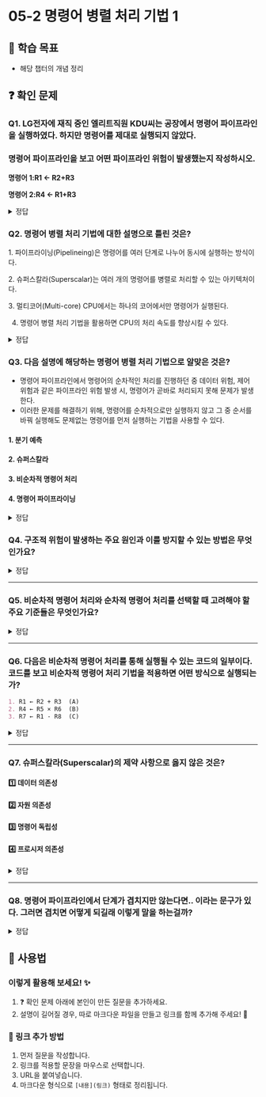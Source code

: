# 05-2 명령어 병렬 처리 기법 1

## 📌 학습 목표
- 해당 챕터의 개념 정리

## ❓ 확인 문제
### Q1. LG전자에 재직 중인 엘리트직원 KDU씨는 공장에서 명령어 파이프라인을   실행하였다. 하지만 명령어를 제대로 실행되지 않았다. 
###  명령어 파이프라인을 보고 어떤 파이프라인 위험이 발생했는지 작성하시오.

**명령어 1:R1 <- R2+R3**

**명령어 2:R4 <- R1+R3**

<details>
<summary>정답</summary>

- **데이터위험 **   

**[해설]**
데이터 위험은 명령어 간 데이터 의존성에 의해 발생한다. 이전 명령어를 처리해야 처리할 수 있는 명령어가 동시에 주어졌을 때 발생하는 파이프라인 위험이다.
즉 위 예시에서 명령어 2를 처리하기 위해서는 명령러 1을 먼저 처리 해야 하는데
동시에 제시됨으로서 데이터 위험이 발생한 것이다.

---

</details>

### Q2. 명령어 병렬 처리 기법에 대한 설명으로 틀린 것은?

1️. 파이프라이닝(Pipelineing)은 명령어를 여러 단계로 나누어 동시에 실행하는 방식이다.

2️. 슈퍼스칼라(Superscalar)는 여러 개의 명령어를 병렬로 처리할 수 있는 아키텍처이다.

3️. 멀티코어(Multi-core) CPU에서는 하나의 코어에서만 명령어가 실행된다.

4. 명령어 병렬 처리 기법을 활용하면 CPU의 처리 속도를 향상시킬 수 있다.

<details>
<summary>정답</summary>

- **3️. 멀티코어(Multi-core) CPU에서는 하나의 코어에서만 명령어가 실행된다. X**   
  - 멀티코어 CPU는 여러 개의 코어가 독립적으로 명령어를 실행할 수 있기 때문에, 병렬 처리를 통해 성능을 향상시킬 수 있습니다.
  - 현대의 CPU는 여러 코어를 활용하여 여러 작업(멀티태스킹)을 동시에 수행할 수 있습니다.

**[해설]**

- **파이프라이닝(Pipelineing)은 명령어를 여러 단계로 나누어 동시에 실행하는 방식이다. O**   
  - CPU에서 하나의 명령어를 여러 단계로 나누어 동시에 실행하는 기법
  - 예: 공장에서 제품을 조립할 때 여러 작업을 병렬로 수행하는 것과 유사


- **2️. 슈퍼스칼라(Superscalar)는 여러 개의 명령어를 병렬로 처리할 수 있는 아키텍처이다. O**   
  - 여러 개의 명령어를 동시에 실행할 수 있도록 설계된 CPU 구조
  - CPU 내부에 여러 개의 실행 유닛(연산 장치)이 있어 한 클럭 사이클에 여러 개의 명령어를 처리할 수 있음
  

- **4. 명령어 병렬 처리 기법을 활용하면 CPU의 처리 속도를 향상시킬 수 있다. O** 
  - CPU 성능을 향상시키는 주요 방법 중 하나
  - 파이프라이닝, 슈퍼스칼라, 멀티코어 같은 기술을 활용하면 성능을 최적화할 수 있음
---

</details>

### Q3. 다음 설명에 해당하는 명령어 병렬 처리 기법으로 알맞은 것은?
- 명령어 파이프라인에서 명령어의 순차적인 처리를 진행하던 중 데이터 위험, 제어 위험과 같은 파이프라인 위험 발생 시, 명령어가 곧바로 처리되지 못해 문제가 발생한다.
- 이러한 문제를 해결하기 위해, 명령어를 순차적으로만 실행하지 않고 그 중 순서를 바꿔 실행해도 문제없는 명령어를 먼저 실행하는 기법을 사용할 수 있다.


#### 1. 분기 예측
#### 2. 슈퍼스칼라
#### 3. 비순차적 명령어 처리
#### 4. 명령어 파이프라이닝

<details>
<summary>정답</summary>

#### 3. 비순차적 명령어 처리   
- 비순차적 명령어 처리는 파이프라인의 중단을 방지하기 위해 명령어를 순차적으로 처리 하지 않고 순서를 바꾸어 처리하는 기법입니다.
- 명령어의 의존성 검사를 통해 실행 가능여부를 판단하고, 의존성이 해결될 때까지 실행되지 못하는 명령어의 실행 대신 해당 시점에 의존성이 없는 명령어를 실행함으로써 명령어 파이프라인이 멈추는 것을 방지할 수 있습니다.

1. 분기 예측 : 파이프라인 위험 중 제어 위험을 방지하기 위해 사용하는 기술로, 프로그램이 어디로 분기할지 미리 예측한 후 해당 분기 주소를 인출합니다.
2. 슈퍼스칼라 : 명령어 병렬 처리를 위해 CPU 내부에 여러 개의 명령어 파이프라인을 구성하는 기법입니다. 
4. 명령어 파이프라이닝 : 명령어들을 명령어 파이프라인에 넣고 동시에 처리하는 기법입니다.
  
---

</details>  


### **Q4. 구조적 위험이 발생하는 주요 원인과 이를 방지할 수 있는 방법은 무엇인가요?**  

<details>  
<summary>정답</summary>  

#### 주요 원인  

- **자원의 한계**  
  - CPU의 자원은 제한적이며, 명령어 실행에 필요한 연산 장치, 메모리 접근 경로, 버스 등의 자원이 충분하지 않을 경우 발생  
  - **설계 자체의 제약으로 인해 특정 자원이 부족할 경우 구조적 위험이 발생할 수 있음**  

- **여러 명령어가 동일한 자원을 동시에 필요로 할 때**  
  - 두 개 이상의 명령어가 동시에 동일한 연산 장치나 메모리에 접근해야 하지만, 해당 자원이 하나뿐이면 일부 명령어는 대기해야 함  
  - **명령어 간 자원 경쟁으로 인해 발생하는 문제**  

- **CPU 내부의 실행 유닛 부족**  
  - CPU가 명령어를 실행하는 유닛(예: ALU, FPU, 메모리 접근 장치 등)이 충분하지 않으면 일부 명령어는 실행할 유닛이 없어 대기해야 함  
  - **슈퍼스칼라 CPU는 다수의 실행 유닛을 활용해 해결할 수 있지만, 단순한 파이프라인 CPU에서는 실행 유닛 부족으로 병목이 발생할 수 있음**  

---

#### 구조적 위험 예방책  

- **고성능 CPU 사용**: 최신 CPU는 실행 유닛 증가, 명령어 스케줄링 최적화, 멀티포트 메모리 설계를 통해 구조적 위험을 최소화할 수 있음  
- **실행 유닛 확장**: 여러 개의 연산 장치와 메모리 접근 포트를 추가하여 동시에 여러 명령어를 실행할 수 있도록 설계  
- **파이프라인 설계 개선**: 파이프라인을 여러 개로 나누는 기법을 적용하여 특정 단계에서 병목이 발생하지 않도록 최적화  
- **캐시 및 멀티포트 메모리 사용**: 자주 사용하는 데이터를 캐시에 저장하여, 메모리 접근 지연으로 인한 구조적 위험을 줄일 수 있도록 개선  

</details>  

---

### **Q5. 비순차적 명령어 처리와 순차적 명령어 처리를 선택할 때 고려해야 할 주요 기준들은 무엇인가요?**  

<details>  
<summary>정답</summary>  

- **명령어 간 독립성이 높은가?**  
  - 독립적인 연산이 많다면 실행 순서를 바꾸어 성능을 최적화 -> 비순차적 명령어 처리  
- **명령어 간 의존성이 높은가?**  
  - 의존성이 높은 연산이 많아 앞선 연산 결과가 다음 연산에 영향을 미치는 경우 -> 순차적 명령어 처리  

- **하드웨어가 복잡한 최적화를 지원하는가?**  
  - 최신 고성능 하드웨어(CPU)는 비순차적 처리를 자동으로 최적화 가능  
  - (예: Out-of-Order Execution, 명령어 재배열, 동적 명령어 스케줄링)  
  - 임베디드 시스템이나 저사양 기기에서는 단순한 순차적 실행이 적절함  

---  

**비순차적 명령어 처리 예시**  
- 멀티미디어 처리 (동영상 인코딩, 3D 그래픽 렌더링)  
- AI 연산 (행렬 연산, 머신러닝 모델 실행)  
- 병렬 처리 최적화가 중요한 게임 및 시뮬레이션  

**순차적 명령어 처리 예시**  
- **임베디드 시스템 (스마트 워치, IoT 센서 데이터 처리)**  
  - 단순 제어 루프를 사용하는 시스템에서는 불필요한 명령어 재배열보다 순차적 처리가 효율적  
- 금융 연산 및 암호화 (결과의 정확성이 중요한 계산)  
- 배터리 기반 기기에서의 연산 (전력 효율성 극대화 필요)  

</details>  

---

### Q6. 다음은 비순차적 명령어 처리를 통해 실행될 수 있는 코드의 일부이다. 코드를 보고 비순차적 명령어 처리 기법을 적용하면 어떤 방식으로 실행되는가?
```markdown
1. R1 ← R2 + R3  (A)
2. R4 ← R5 × R6  (B)
3. R7 ← R1 - R8  (C)
```

<details>
<summary>정답</summary>

<h4>(B) → (A) → (C)</h4>

- **(A)와 (C)는 데이터 의존성이 있기 때문에 (C)는 (A) 이후에 실행해야됨.**
- **하지만 (B)는 독립적인 명령어이므로, (A)보다 먼저 실행가능**


</details>

---


### Q7. 슈퍼스칼라(Superscalar)의 제약 사항으로 옳지 않은 것은?

#### 1️⃣ 데이터 의존성
#### 2️⃣ 자원 의존성
#### 3️⃣ 명령어 독립성
#### 4️⃣ 프로시저 의존성

<details>
<summary>정답</summary>

#### 3️⃣ 명령어 독립성: 명령어 독립성은 슈퍼스칼라의 성능을 향상시키는 요소이므로 제약 사항이 아님.

- 슈퍼스칼라의 제약 사항
    - 데이터 의존성: 명령어들 간에 데이터가 서로 의존적일 경우, 다음 명령어가 앞의 명령어가 끝날 때까지 대기해야 함.
    - 자원 의존성:여러 개의 명령어가 동일한 하드웨어 자원(ALU, FPU 등)을 사용하려고 하면 하나의 명령어는 대기해야 함.
    - 프로시저 의존성:분기 명령어에 의해 생기는 문제로, 분기 명령어와 바로 다음에 있는 명령어는 동시에 실행될 수 없음.

---

</details>

---

### Q8. 명령어 파이프라인에서 단계가 겹치지만 않는다면.. 이라는 문구가 있다. 그러면 겹치면 어떻게 되길래 이렇게 말을 하는걸까?


<details>
<summary>정답</summary>

보통 "명령어 가져오기(Fetch) → 해석(Decode) → 실행(Execute) → 메모리 접근(Memory) → 저장(Write Back)" 같은 단계를 거친다. 하지만 그 단계가 겹치면 크게 3가지의 문제가 생긴다.


1️⃣  구조적 해저드(Structural Hazard)
- CPU 내부 자원을 여러 명령어가 동시에 사용하려고 하면 충돌이 발생한다.
- 예를 들어, 동시에 두 개의 명령어가 같은 메모리를 읽거나 저장하려 하면 문제가 생길 수 있다.  
- 해결 방법: 하드웨어 리소스 증가(예: 여러 개의 ALU, 메모리 캐시 분리 등)  

2️⃣ 데이터 해저드(Data Hazard)
- 하나의 명령어가 결과를 내기 전에, 다음 명령어가 그 결과를 사용하려고 하면 발생하는 문제다.  
- 예시로 ADD 명령어의 결과가 아직 나오지 않았는데, SUB 명령어가 그 값을 사용하려 하면 잘못된 연산이 될 수도 있다.  
- 해결 방법: 포워딩(Forwarding) 또는 스톨(지연, Stall)  

3️⃣ 제어 해저드(Control Hazard, Branch Hazard)
- 분기(branch) 명령어 때문에 다음 명령어가 어떤 걸 실행해야 할지 모를 때 발생한다.
- 예를 들어, if 문 같은 분기문이 있을 때 실행할 코드가 바뀌면 잘못된 명령어를 실행할 수도 있다.  
- 해결 방법: 브랜치 예측(Branch Prediction), 지연 슬롯(Delayed Branching)



</details>

## 📝 사용법  
### 이렇게 활용해 보세요! ✨  
1. ❓ 확인 문제 아래에 본인이 만든 질문을 추가하세요.  
2. 설명이 길어질 경우, 따로 마크다운 파일을 만들고 링크를 함께 추가해 주세요! 🔗  

### 🔗 링크 추가 방법  
1. 먼저 질문을 작성합니다.  
2. 링크를 적용할 문장을 마우스로 선택합니다.  
3. URL을 붙여넣습니다.  
4. 마크다운 형식으로 `[내용](링크)` 형태로 정리됩니다.  
